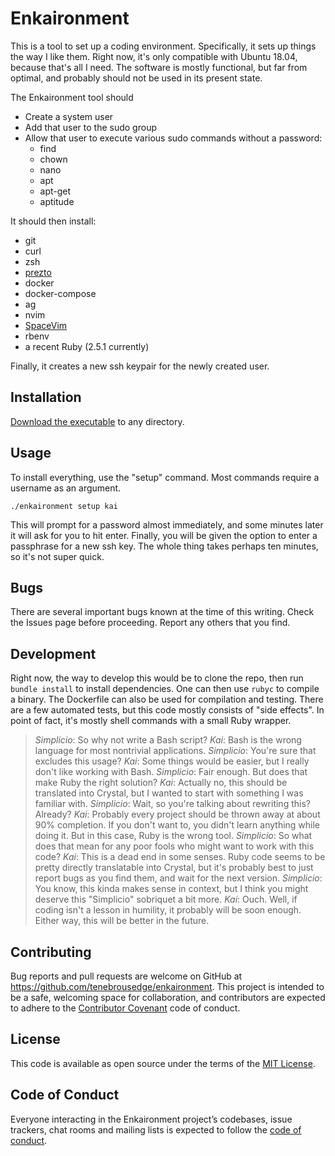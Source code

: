 # Enkaironment

This is a tool to set up a coding environment. Specifically, it sets up things the way I like them. Right now, it's only compatible with Ubuntu 18.04, because that's all I need. The software is mostly functional, but far from optimal, and probably should not be used in its present state.

The Enkaironment tool should

  * Create a system user
  * Add that user to the sudo group
  * Allow that user to execute various sudo commands without a password:
      - find
      - chown
      - nano
      - apt
      - apt-get
      - aptitude

It should then install:

  * git
  * curl
  * zsh
  * [prezto](https://github.com/sorin-ionescu/prezto)
  * docker
  * docker-compose
  * ag
  * nvim
  * [SpaceVim](https://github.com/SpaceVim/SpaceVim)
  * rbenv
  * a recent Ruby (2.5.1 currently)

Finally, it creates a new ssh keypair for the newly created user.

## Installation

[Download the executable](https://github.com/tenebrousedge/enkaironment/releases/download/v0.1.0/enkaironment) to any directory.

## Usage

To install everything, use the "setup" command. Most commands require a username as an argument.

```shell
./enkaironment setup kai
```

This will prompt for a password almost immediately, and some minutes later it will ask for you to hit enter. Finally, you will be given the option to enter a passphrase for a new ssh key. The whole thing takes perhaps ten minutes, so it's not super quick.

## Bugs

There are several important bugs known at the time of this writing. Check the Issues page before proceeding. Report any others that you find. 

## Development

Right now, the way to develop this would be to clone the repo, then run `bundle install` to install dependencies. One can then use `rubyc` to compile a binary. The Dockerfile can also be used for compilation and testing.
There are a few automated tests, but this code mostly consists of "side effects". In point of fact, it's mostly shell commands with a small Ruby wrapper.

>  *Simplicio*: So why not write a Bash script?
>  *Kai*: Bash is the wrong language for most nontrivial applications.
>  *Simplicio*: You're sure that excludes this usage?
>  *Kai*: Some things would be easier, but I really don't like working with Bash.
>  *Simplicio*: Fair enough. But does that make Ruby the right solution?
>  *Kai*: Actually no, this should be translated into Crystal, but I wanted to
>  start with something I was familiar with.
>  *Simplicio*: Wait, so you're talking about rewriting this? Already?
>  *Kai*: Probably every project should be thrown away at about 90% completion.
>  If you don't want to, you didn't learn anything while doing it. But in
>  this case, Ruby is the wrong tool.
>  *Simplicio*: So what does that mean for any poor fools who might want to work
>  with this code?
>  *Kai*: This is a dead end in some senses. Ruby code seems to be pretty
>  directly translatable into Crystal, but it's probably best to just report
>  bugs as you find them, and wait for the next version.
>  *Simplicio*: You know, this kinda makes sense in context, but I think you
>  might deserve this "Simplicio" sobriquet a bit more.
>  *Kai*: Ouch. Well, if coding isn't a lesson in humility, it probably will be
>  soon enough. Either way, this will be better in the future.

## Contributing

Bug reports and pull requests are welcome on GitHub at https://github.com/tenebrousedge/enkaironment. This project is intended to be a safe, welcoming space for collaboration, and contributors are expected to adhere to the [Contributor Covenant](http://contributor-covenant.org) code of conduct.

## License

This code is available as open source under the terms of the [MIT License](https://opensource.org/licenses/MIT).

## Code of Conduct

Everyone interacting in the Enkaironment project’s codebases, issue trackers, chat rooms and mailing lists is expected to follow the [code of conduct](https://github.com/tenebrousedge/enkaironment/blob/master/CODE_OF_CONDUCT.md).
